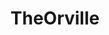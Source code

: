 ---
title: TheOrville
crosslinks:
- startrek
- IAmA
- television
- cordcutters
- DaystromInstitute
- scifi
- SciFiModels
- Masterchef
- Stargate
- iama
- Drama
- ShittyDaystrom
- TopMindsOfReddit
- StarTrekDiscovery
- marijuanaenthusiasts
- xkcd
- westworld
- AskReddit
---